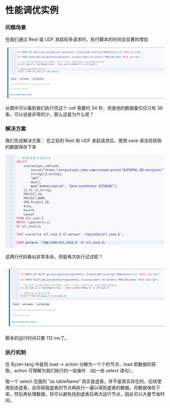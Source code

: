 # 性能调优实例

### 问题场景
在我们通过 Rest 或 UDF 发起较多请求时，执行脚本的时间会显著的增加

<center><img src="/byzer-lang/zh-cn/developer/tunning/images/without-save.png" style="zoom: 70%;" /></center>

从图中可以看到我们执行完这个 cell 需要约 34 秒，但是他的数据量仅仅只有 36 条，可以说是非常的少，那么这是为什么呢？

### 解决方案
我们先说解决方案：
	在之前的 Rest 和 UDF 发起请求后，使用 save 语法将获取的数据保存下来

<center><img src="/byzer-lang/zh-cn/developer/tunning/images/add-save.png" style="zoom: 70%;" /></center>

这两行代码看似非常多余，但是再次执行试试呢？

<center><img src="/byzer-lang/zh-cn/developer/tunning/images/save-duration.png" style="zoom: 70%;" /></center>

脚本的运行时间只要 112 ms了。

### 执行机制
在 Byzer-lang 中是将 load -> action 分解为一个个的节点，load 即数据的获取，action 可理解为我们执行的一些操作 （如一些 select 语句）。

每一个 select 后面的 “as tableName” 其实是虚表，并不是真实存在的，后续使用到该虚表，会将获取虚表的节点再执行一遍以得到虚表的数据。将数据保存下来，然后再处理数据，将可以避免找到虚表后再次运行节点，因此可以大量节省时间。